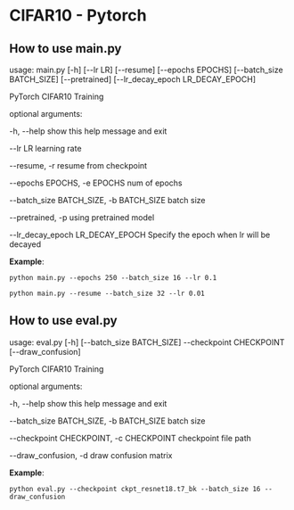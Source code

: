 # CIFAR10 - Pytorch

## How to use main.py
usage: main.py [-h] [--lr LR] [--resume] [--epochs EPOCHS]
               [--batch_size BATCH_SIZE] [--pretrained]
               [--lr_decay_epoch LR_DECAY_EPOCH]

PyTorch CIFAR10 Training

optional arguments:

  -h, --help            show this help message and exit

  --lr LR               learning rate

  --resume, -r          resume from checkpoint

  --epochs EPOCHS, -e EPOCHS
                        num of epochs

  --batch_size BATCH_SIZE, -b BATCH_SIZE
                        batch size

  --pretrained, -p      using pretrained model

  --lr_decay_epoch LR_DECAY_EPOCH
                        Specify the epoch when lr will be decayed

**Example**:
```
python main.py --epochs 250 --batch_size 16 --lr 0.1
```

```
python main.py --resume --batch_size 32 --lr 0.01
```

## How to use eval.py
usage: eval.py [-h] [--batch_size BATCH_SIZE] --checkpoint CHECKPOINT
               [--draw_confusion]

PyTorch CIFAR10 Training

optional arguments:

  -h, --help            show this help message and exit

  --batch_size BATCH_SIZE, -b BATCH_SIZE
                        batch size

  --checkpoint CHECKPOINT, -c CHECKPOINT
                        checkpoint file path

  --draw_confusion, -d  draw confusion matrix

**Example**:
```
python eval.py --checkpoint ckpt_resnet18.t7_bk --batch_size 16 --draw_confusion 
```

